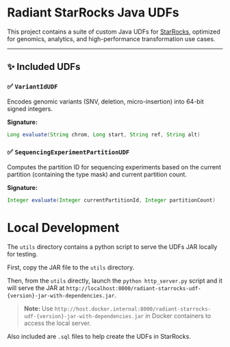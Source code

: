 # Radiant StarRocks Java UDFs

This project contains a suite of custom Java UDFs for [StarRocks](https://starrocks.io/), optimized for genomics, analytics, and high-performance transformation use cases.

---

## ✨ Included UDFs

### ✅ `VariantIdUDF`

Encodes genomic variants (SNV, deletion, micro-insertion) into 64-bit signed integers.

**Signature:**

```java
Long evaluate(String chrom, Long start, String ref, String alt)
```

###  ✅ `SequencingExperimentPartitionUDF`

Computes the partition ID for sequencing experiments based on the current partition (containing the type mask) and current partition count.

**Signature:**

```java
Integer evaluate(Integer currentPartitionId, Integer partitionCount)
```


# Local Development

The `utils` directory contains a python script to serve the UDFs JAR locally for testing.

First, copy the JAR file to the `utils` directory.

Then, from the `utils` directly, launch the `python http_server.py` script and it will serve the JAR at `http://localhost:8000/radiant-starrocks-udf-{version}-jar-with-dependencies.jar`.

> **Note:**
> Use `http://host.docker.internal:8000/radiant-starrocks-udf-{version}-jar-with-dependencies.jar` in Docker containers to access the local server.

Also included are `.sql` files to help create the UDFs in StarRocks.
